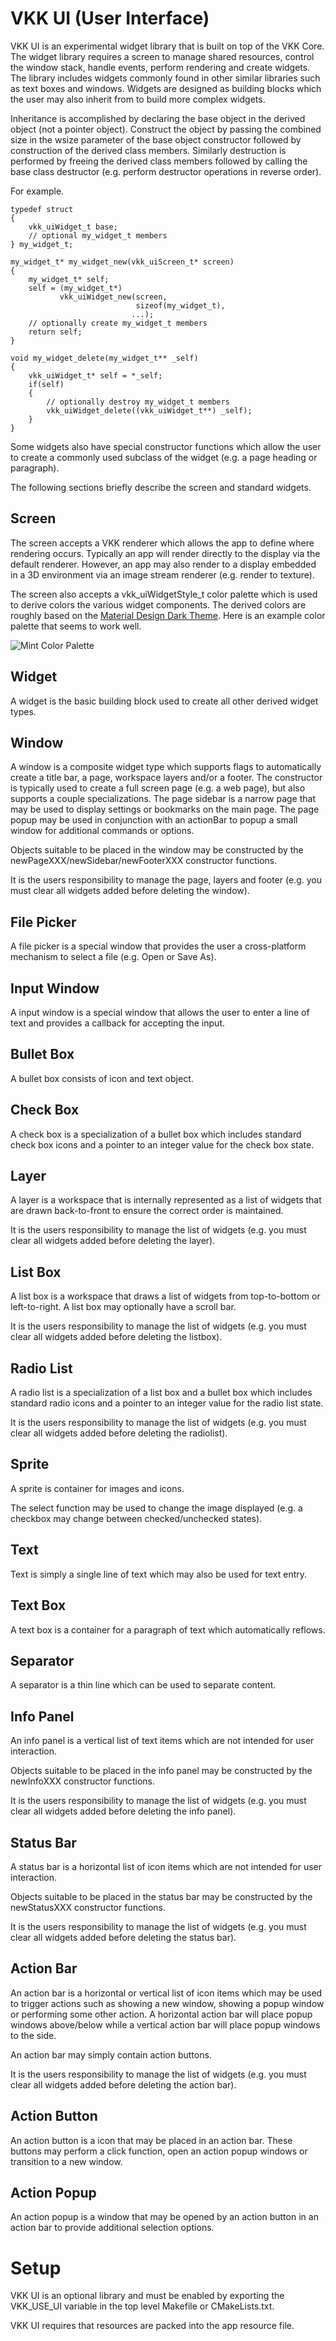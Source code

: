 VKK UI (User Interface)
=======================

VKK UI is an experimental widget library that is built on
top of the VKK Core. The widget library requires a screen to
manage shared resources, control the window stack, handle
events, perform rendering and create widgets. The library
includes widgets commonly found in other similar libraries
such as text boxes and windows. Widgets are designed as
building blocks which the user may also inherit from to
build more complex widgets.

Inheritance is accomplished by declaring the base object in
the derived object (not a pointer object). Construct the
object by passing the combined size in the wsize parameter
of the base object constructor followed by construction of
the derived class members. Similarly destruction is
performed by freeing the derived class members followed by
calling the base class destructor (e.g. perform destructor
operations in reverse order).

For example.

	typedef struct
	{
		vkk_uiWidget_t base;
		// optional my_widget_t members
	} my_widget_t;

	my_widget_t* my_widget_new(vkk_uiScreen_t* screen)
	{
		my_widget_t* self;
		self = (my_widget_t*)
		       vkk_uiWidget_new(screen,
		                        sizeof(my_widget_t),
		                       ...);
		// optionally create my_widget_t members
		return self;
	}

	void my_widget_delete(my_widget_t** _self)
	{
		vkk_uiWidget_t* self = *_self;
		if(self)
		{
			// optionally destroy my_widget_t members
			vkk_uiWidget_delete((vkk_uiWidget_t**) _self);
		}
	}

Some widgets also have special constructor functions which
allow the user to create a commonly used subclass of the
widget (e.g. a page heading or paragraph).

The following sections briefly describe the screen and
standard widgets.

Screen
------

The screen accepts a VKK renderer which allows the app to
define where rendering occurs. Typically an app will render
directly to the display via the default renderer. However,
an app may also render to a display embedded in a 3D
environment via an image stream renderer (e.g. render to
texture).

The screen also accepts a vkk\_uiWidgetStyle\_t color
palette which is used to derive colors the various widget
components. The derived colors are roughly based on the
[Material Design Dark Theme](https://material.io/design/color/dark-theme.html).
Here is an example color palette that seems to work well.

![Mint Color Palette](../doc/palette.jpg?raw=true "Mint Color Palette")

Widget
------

A widget is the basic building block used to create all
other derived widget types.

Window
------

A window is a composite widget type which supports flags
to automatically create a title bar, a page, workspace
layers and/or a footer. The constructor is typically used
to create a full screen page (e.g. a web page), but also
supports a couple specializations. The page sidebar is a
narrow page that may be used to display settings or
bookmarks on the main page. The page popup may be used in
conjunction with an actionBar to popup a small window for
additional commands or options.

Objects suitable to be placed in the window may be
constructed by the newPageXXX/newSidebar/newFooterXXX
constructor functions.

It is the users responsibility to manage the page, layers
and footer (e.g. you must clear all widgets added before
deleting the window).

File Picker
-----------

A file picker is a special window that provides the user a
cross-platform mechanism to select a file (e.g. Open or
Save As).

Input Window
------------

A input window is a special window that allows the user to
enter a line of text and provides a callback for accepting
the input.

Bullet Box
----------

A bullet box consists of icon and text object.

Check Box
---------

A check box is a specialization of a bullet box which
includes standard check box icons and a pointer to an
integer value for the check box state.

Layer
-----

A layer is a workspace that is internally represented as a
list of widgets that are drawn back-to-front to ensure the
correct order is maintained.

It is the users responsibility to manage the list of widgets
(e.g. you must clear all widgets added before deleting the
layer).

List Box
--------

A list box is a workspace that draws a list of widgets from
top-to-bottom or left-to-right. A list box may optionally
have a scroll bar.

It is the users responsibility to manage the list of widgets
(e.g. you must clear all widgets added before deleting the
listbox).

Radio List
----------

A radio list is a specialization of a list box and a bullet
box which includes standard radio icons and a pointer to an
integer value for the radio list state.

It is the users responsibility to manage the list of widgets
(e.g. you must clear all widgets added before deleting the
radiolist).

Sprite
------

A sprite is container for images and icons.

The select function may be used to change the image
displayed (e.g. a checkbox may change between
checked/unchecked states).

Text
----

Text is simply a single line of text which may also be
used for text entry.

Text Box
--------

A text box is a container for a paragraph of text which
automatically reflows.

Separator
---------

A separator is a thin line which can be used to separate
content.

Info Panel
----------

An info panel is a vertical list of text items which are
not intended for user interaction.

Objects suitable to be placed in the info panel may be
constructed by the newInfoXXX constructor functions.

It is the users responsibility to manage the list of widgets
(e.g. you must clear all widgets added before deleting the
info panel).

Status Bar
----------

A status bar is a horizontal list of icon items which are
not intended for user interaction.

Objects suitable to be placed in the status bar may be
constructed by the newStatusXXX constructor functions.

It is the users responsibility to manage the list of widgets
(e.g. you must clear all widgets added before deleting the
status bar).

Action Bar
----------

An action bar is a horizontal or vertical list of icon
items which may be used to trigger actions such as showing
a new window, showing a popup window or performing some
other action. A horizontal action bar will place popup
windows above/below while a vertical action bar will place
popup windows to the side.

An action bar may simply contain action buttons.

It is the users responsibility to manage the list of widgets
(e.g. you must clear all widgets added before deleting the
action bar).

Action Button
-------------

An action button is a icon that may be placed in an action
bar. These buttons may perform a click function, open an
action popup windows or transition to a new window.

Action Popup
------------

An action popup is a window that may be opened by an action
button in an action bar to provide additional selection
options.

Setup
=====

VKK UI is an optional library and must be enabled
by exporting the VKK\_USE\_UI variable in the top level
Makefile or CMakeLists.txt.

VKK UI requires that resources are packed into the
app resource file.
